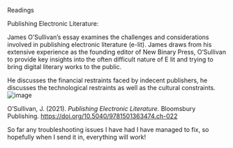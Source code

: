 Readings

Publishing Electronic Literature: 

James O’Sullivan’s essay examines the challenges and considerations involved in publishing electronic literature (e-lit). James draws from his extensive experience as the founding editor of New Binary Press, O’Sullivan to provide key insights into the often difficult nature of E lit and trying to bring digital literary works to the public.

He discusses the financial restraints faced by indecent publishers, he discusses the technological restraints as well as the cultural constraints.![image](https://github.com/user-attachments/assets/fcf03444-b040-4b1c-a559-7cdee015324f)


O’Sullivan, J. (2021). _Publishing Electronic Literature._ Bloomsbury Publishing. https://doi.org/10.5040/9781501363474.ch-022


So far any troubleshooting issues I have had I have managed to fix, so hopefully when I send it in, everything will work!
